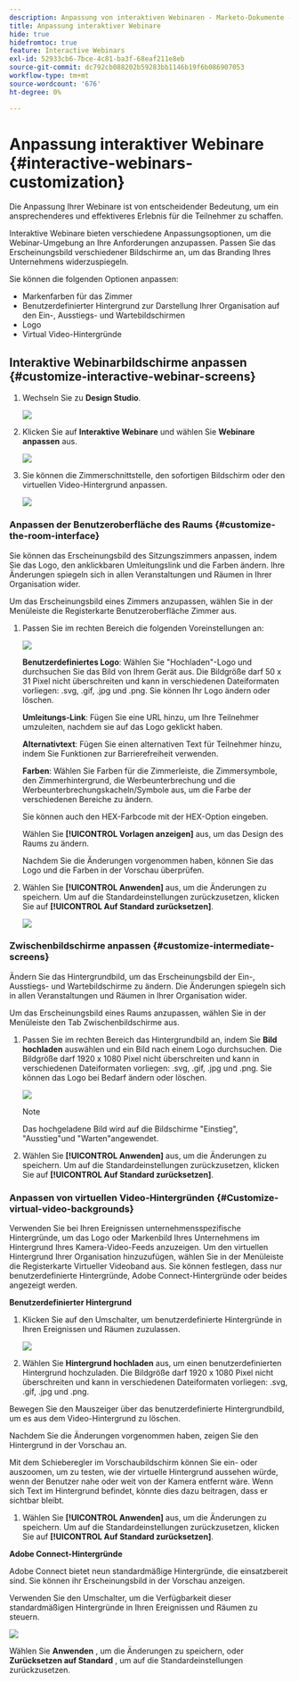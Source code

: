 ```yaml
---
description: Anpassung von interaktiven Webinaren - Marketo-Dokumente - Produktdokumentation
title: Anpassung interaktiver Webinare
hide: true
hidefromtoc: true
feature: Interactive Webinars
exl-id: 52933cb6-7bce-4c81-ba3f-68eaf211e8eb
source-git-commit: dc792cb088202b59283bb1146b19f6b086907053
workflow-type: tm+mt
source-wordcount: '676'
ht-degree: 0%

---
```


# Anpassung interaktiver Webinare {#interactive-webinars-customization}

Die Anpassung Ihrer Webinare ist von entscheidender Bedeutung, um ein ansprechenderes und effektiveres Erlebnis für die Teilnehmer zu schaffen.

Interaktive Webinare bieten verschiedene Anpassungsoptionen, um die Webinar-Umgebung an Ihre Anforderungen anzupassen. Passen Sie das Erscheinungsbild verschiedener Bildschirme an, um das Branding Ihres Unternehmens widerzuspiegeln.

Sie können die folgenden Optionen anpassen:

* Markenfarben für das Zimmer
* Benutzerdefinierter Hintergrund zur Darstellung Ihrer Organisation auf den Ein-, Ausstiegs- und Wartebildschirmen
* Logo
* Virtual Video-Hintergründe

## Interaktive Webinarbildschirme anpassen {#customize-interactive-webinar-screens}

1. Wechseln Sie zu **Design Studio**.

   ![](assets/interactive-webinars-customization-1.png)

1. Klicken Sie auf **Interaktive Webinare** und wählen Sie **Webinare anpassen** aus.

   ![](assets/interactive-webinars-customization-2.png)

1. Sie können die Zimmerschnittstelle, den sofortigen Bildschirm oder den virtuellen Video-Hintergrund anpassen.

   ![](assets/interactive-webinars-customization-3.png)

### Anpassen der Benutzeroberfläche des Raums {#customize-the-room-interface}

Sie können das Erscheinungsbild des Sitzungszimmers anpassen, indem Sie das Logo, den anklickbaren Umleitungslink und die Farben ändern. Ihre Änderungen spiegeln sich in allen Veranstaltungen und Räumen in Ihrer Organisation wider.

Um das Erscheinungsbild eines Zimmers anzupassen, wählen Sie in der Menüleiste die Registerkarte Benutzeroberfläche Zimmer aus.

1. Passen Sie im rechten Bereich die folgenden Voreinstellungen an:

   ![](assets/interactive-webinars-customization-4.png)

   **Benutzerdefiniertes Logo**: Wählen Sie &quot;Hochladen&quot;-Logo und durchsuchen Sie das Bild von Ihrem Gerät aus. Die Bildgröße darf 50 x 31 Pixel nicht überschreiten und kann in verschiedenen Dateiformaten vorliegen: .svg, .gif, .jpg und .png. Sie können Ihr Logo ändern oder löschen.

   **Umleitungs-Link**: Fügen Sie eine URL hinzu, um Ihre Teilnehmer umzuleiten, nachdem sie auf das Logo geklickt haben.

   **Alternativtext**: Fügen Sie einen alternativen Text für Teilnehmer hinzu, indem Sie Funktionen zur Barrierefreiheit verwenden.

   **Farben**: Wählen Sie Farben für die Zimmerleiste, die Zimmersymbole, den Zimmerhintergrund, die Werbeunterbrechung und die Werbeunterbrechungskacheln/Symbole aus, um die Farbe der verschiedenen Bereiche zu ändern.

   Sie können auch den HEX-Farbcode mit der HEX-Option eingeben.

   Wählen Sie **[!UICONTROL Vorlagen anzeigen]** aus, um das Design des Raums zu ändern.

   Nachdem Sie die Änderungen vorgenommen haben, können Sie das Logo und die Farben in der Vorschau überprüfen.

1. Wählen Sie **[!UICONTROL Anwenden]** aus, um die Änderungen zu speichern. Um auf die Standardeinstellungen zurückzusetzen, klicken Sie auf **[!UICONTROL Auf Standard zurücksetzen]**.

   ![](assets/interactive-webinars-customization-5.png)

### Zwischenbildschirme anpassen {#customize-intermediate-screens}

Ändern Sie das Hintergrundbild, um das Erscheinungsbild der Ein-, Ausstiegs- und Wartebildschirme zu ändern. Die Änderungen spiegeln sich in allen Veranstaltungen und Räumen in Ihrer Organisation wider.

Um das Erscheinungsbild eines Raums anzupassen, wählen Sie in der Menüleiste den Tab Zwischenbildschirme aus.

1. Passen Sie im rechten Bereich das Hintergrundbild an, indem Sie **Bild hochladen** auswählen und ein Bild nach einem Logo durchsuchen. Die Bildgröße darf 1920 x 1080 Pixel nicht überschreiten und kann in verschiedenen Dateiformaten vorliegen: .svg, .gif, .jpg und .png. Sie können das Logo bei Bedarf ändern oder löschen.

   ![](assets/interactive-webinars-customization-6.png)

   >[!NOTE]
   >
   >Das hochgeladene Bild wird auf die Bildschirme &quot;Einstieg&quot;, &quot;Ausstieg&quot;und &quot;Warten&quot;angewendet.

1. Wählen Sie **[!UICONTROL Anwenden]** aus, um die Änderungen zu speichern. Um auf die Standardeinstellungen zurückzusetzen, klicken Sie auf **[!UICONTROL Auf Standard zurücksetzen]**.

### Anpassen von virtuellen Video-Hintergründen {#Customize-virtual-video-backgrounds}

Verwenden Sie bei Ihren Ereignissen unternehmensspezifische Hintergründe, um das Logo oder Markenbild Ihres Unternehmens im Hintergrund Ihres Kamera-Video-Feeds anzuzeigen. Um den virtuellen Hintergrund Ihrer Organisation hinzuzufügen, wählen Sie in der Menüleiste die Registerkarte Virtueller Videoband aus. Sie können festlegen, dass nur benutzerdefinierte Hintergründe, Adobe Connect-Hintergründe oder beides angezeigt werden.

**Benutzerdefinierter Hintergrund**

1. Klicken Sie auf den Umschalter, um benutzerdefinierte Hintergründe in Ihren Ereignissen und Räumen zuzulassen.

   ![](assets/interactive-webinars-customization-7.png)

1. Wählen Sie **Hintergrund hochladen** aus, um einen benutzerdefinierten Hintergrund hochzuladen. Die Bildgröße darf 1920 x 1080 Pixel nicht überschreiten und kann in verschiedenen Dateiformaten vorliegen: .svg, .gif, .jpg und .png.

Bewegen Sie den Mauszeiger über das benutzerdefinierte Hintergrundbild, um es aus dem Video-Hintergrund zu löschen.

Nachdem Sie die Änderungen vorgenommen haben, zeigen Sie den Hintergrund in der Vorschau an.

Mit dem Schieberegler im Vorschaubildschirm können Sie ein- oder auszoomen, um zu testen, wie der virtuelle Hintergrund aussehen würde, wenn der Benutzer nahe oder weit von der Kamera entfernt wäre. Wenn sich Text im Hintergrund befindet, könnte dies dazu beitragen, dass er sichtbar bleibt.

1. Wählen Sie **[!UICONTROL Anwenden]** aus, um die Änderungen zu speichern. Um auf die Standardeinstellungen zurückzusetzen, klicken Sie auf **[!UICONTROL Auf Standard zurücksetzen]**.

**Adobe Connect-Hintergründe**

Adobe Connect bietet neun standardmäßige Hintergründe, die einsatzbereit sind. Sie können ihr Erscheinungsbild in der Vorschau anzeigen.

Verwenden Sie den Umschalter, um die Verfügbarkeit dieser standardmäßigen Hintergründe in Ihren Ereignissen und Räumen zu steuern.

![](assets/interactive-webinars-customization-8.png)

Wählen Sie **Anwenden** , um die Änderungen zu speichern, oder **Zurücksetzen auf Standard** , um auf die Standardeinstellungen zurückzusetzen.
